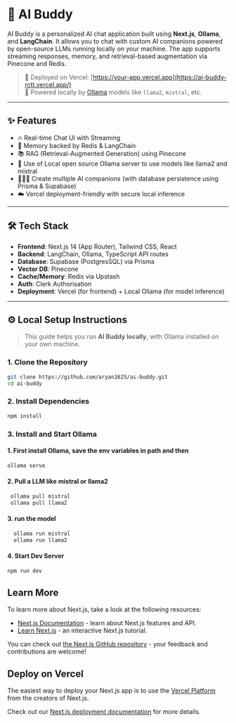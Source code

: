 # 🤖 AI Buddy

AI Buddy is a personalized AI chat application built using **Next.js**, **Ollama**, and **LangChain**. It allows you to chat with custom AI companions powered by open-source LLMs running locally on your machine. The app supports streaming responses, memory, and retrieval-based augmentation via Pinecone and Redis.

> 🚀 Deployed on Vercel: [https://your-app.vercel.app](https://ai-buddy-rctt.vercel.app/)  
> 🧠 Powered locally by [Ollama](https://ollama.com) models like `llama2`, `mistral`, etc.

---

## ✨ Features

- 🔥 Real-time Chat UI with Streaming
- 🧠 Memory backed by Redis & LangChain
- 📚 RAG (Retrieval-Augmented Generation) using Pinecone
- 🔐 Use of Local open source Ollama server to use models like llama2 and mistral
- 🧑‍🤝‍🧑 Create multiple AI companions (with database persistence using Prisma & Supabase)
- ☁️ Vercel deployment-friendly with secure local inference

---

## 🛠️ Tech Stack

- **Frontend**: Next.js 14 (App Router), Tailwind CSS, React
- **Backend**: LangChain, Ollama, TypeScript API routes
- **Database**: Supabase (PostgresSQL) via Prisma
- **Vector DB**: Pinecone
- **Cache/Memory**: Redis via Upstash
- **Auth**: Clerk Authorisation
- **Deployment**: Vercel (for frontend) + Local Ollama (for model inference)

---

## ⚙️ Local Setup Instructions

> This guide helps you run **AI Buddy locally**, with Ollama installed on your own machine.

### 1. Clone the Repository

```bash
git clone https://github.com/aryan1625/ai-buddy.git
cd ai-buddy
```
### 2. Install Dependencies
```bash
npm install
```

### 3. Install and Start Ollama
  #### 1. First install Ollama, save the env variables in path and then 
```bash
ollama serve
```
  #### 2. Pull a LLM like mistral or llama2
 ```bash
  ollama pull mistral
  ollama pull llama2
  ```
  #### 3. run the model
```bash
  ollama run mistral
  ollama run llama2
  ```

  #### 4. Start Dev Server
  ```bash
  npm run dev
  ```


## Learn More

To learn more about Next.js, take a look at the following resources:

- [Next.js Documentation](https://nextjs.org/docs) - learn about Next.js features and API.
- [Learn Next.js](https://nextjs.org/learn) - an interactive Next.js tutorial.

You can check out [the Next.js GitHub repository](https://github.com/vercel/next.js) - your feedback and contributions are welcome!

## Deploy on Vercel

The easiest way to deploy your Next.js app is to use the [Vercel Platform](https://vercel.com/new?utm_medium=default-template&filter=next.js&utm_source=create-next-app&utm_campaign=create-next-app-readme) from the creators of Next.js.

Check out our [Next.js deployment documentation](https://nextjs.org/docs/app/building-your-application/deploying) for more details.
